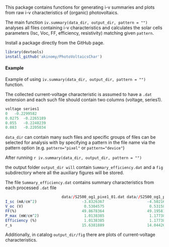 
This package contains functions for generating i-v summaries and plots from raw i-v characteristics of (organic) photovoltaics. 

The main function ```iv.summary(data_dir, output_dir, pattern = "")``` analyses all files containing i-v characteristics and calculates the solar cells parameters (Isc, Voc, FF, efficiency, resistivity) matching given ```pattern```.

Install a package directly from the GitHub page.
```r
library(devtools)
install_github('akinomy/PhotoVoltaicsChar')
```

#### Example
Example of using ```iv.summary(data_dir, output_dir, pattern = "")``` function.

The collected current-voltage characteristic is assumed to have a `.dat` extension and each such file should contain two columns (voltage, series1).
```r
voltage	series1	
0	-0.2299582
0.0275	-0.2265189
0.055	-0.2240239
0.083	-0.2205034
````

`data_dir` can contain many such files and specific groups of files can be selected for analysis with by specifying a pattern in the file name via the pattern option (e.g. `pattern="pixel"` or `pattern="device"`)

After running  ```r iv.summary(data_dir, output_dir, pattern = "")```

the output folder  `output_dir will` contain `Summary_efficiency.dat` and a `fig` subdirectory where all the auxiliary figures will be stored.

The file `Summary_efficiency.dat` contains summary characteristics from each processed `.dat` file
```r
                         data//S2500_og1_pixe1_01.dat data//S2500_og1_pixe2_01.dat data//S2500_og1_pixe3_01.dat
I_sc (mA/cm^2)                    -3.8326367                   -4.5021650                   -4.5546300
V_oc (V)                           0.5304575                    0.5315812                    0.5033092
FF(%)                             49.8678364                   49.1958129                   39.2810589
P_max (mW/cm^2)                    1.0138385                    1.1773867                    0.9004739
Efficiency (%)                     1.0138385                    1.1773867                    0.9004739
r_s                               15.6381889                   14.0442675                   17.4861618
```
Additionally, in catalog ```output_dir/fig``` there are plots of current-voltage characteristics.


